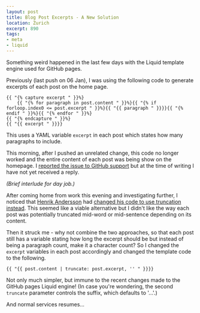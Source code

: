 ```yaml
---
layout: post
title: Blog Post Excerpts - A New Solution
location: Zurich
excerpt: 890
tags:
- meta
- liquid
---
```

Something weird happened in the last few days with the Liquid template engine used for GitHub pages.

Previously (last push on 06 Jan), I was using the following code to generate excerpts of each post on the home page.

	{{ "{% capture excerpt " }}%}
		{{ "{% for paragraph in post.content " }}%}{{ "{% if forloop.index0 <= post.excerpt " }}%}{{ "{{ paragraph " }}}}{{ "{% endif " }}%}{{ "{% endfor " }}%}
	{{ "{% endcapture " }}%}
	{{ "{{ excerpt " }}}}

This uses a YAML variable `excerpt` in each post which states how many paragraphs to include.

This morning, after I pushed an unrelated change, this code no longer worked and the entire content of each post was being show on the homepage. I [reported the issue to GitHub support](https://gist.github.com/4491164) but at the time of writing I have not yet received a reply.

*(Brief interlude for day job.)*

After coming home from work this evening and investigating further, I noticed that [Henrik Andersson](http://henri.kandersson.com/) had [changed his code to use truncation instead](https://github.com/alfhenrik/henri.kandersson.com/blob/c129f9f5fbb4b5923c1e9e9523496664178e470d/index.html#L15). This seemed like a viable alternative but I didn't like the way each post was potentially truncated mid-word or mid-sentence depending on its content.

Then it struck me - why not combine the two approaches, so that each post still has a variable stating how long the excerpt should be but instead of being a paragraph count, make it a character count? So I changed the `excerpt` variables in each post accordingly and changed the template code to the following.

	{{ "{{ post.content | truncate: post.excerpt, '' " }}}}

Not only much simpler, but immune to the recent changes made to the GitHub pages Liquid engine! (In case you're wondering, the second `truncate` parameter controls the suffix, which defaults to '...'.)

And normal services resumes...